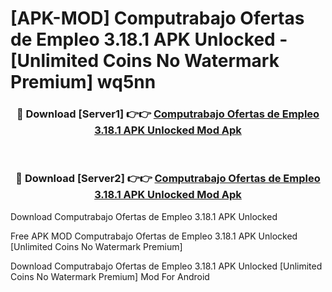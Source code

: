 # [APK-MOD] Computrabajo Ofertas de Empleo 3.18.1 APK Unlocked - [Unlimited Coins No Watermark Premium] wq5nn



<div align="center">
<h3>🔴 Download [Server1] 👉👉 <a href="https://momento.my/?title=Computrabajo_Ofertas_de_Empleo_3.18.1_APK_Unlocked">Computrabajo Ofertas de Empleo 3.18.1 APK Unlocked Mod Apk</a></h3><br>

<h3>🔴 Download [Server2] 👉👉 <a href="https://momento.my/?title=Computrabajo_Ofertas_de_Empleo_3.18.1_APK_Unlocked">Computrabajo Ofertas de Empleo 3.18.1 APK Unlocked Mod Apk</a></h3>
</div>



Download Computrabajo Ofertas de Empleo 3.18.1 APK Unlocked 

Free APK MOD Computrabajo Ofertas de Empleo 3.18.1 APK Unlocked [Unlimited Coins No Watermark Premium]

Download Computrabajo Ofertas de Empleo 3.18.1 APK Unlocked [Unlimited Coins No Watermark Premium] Mod For Android
